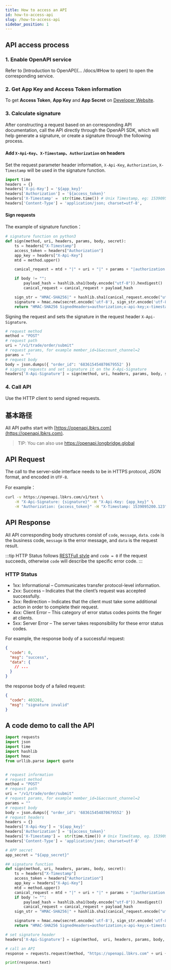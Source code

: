 ```yaml
---
title: How to access an API 
id: how-to-access-api
slug: /how-to-access-api
sidebar_position: 1
---
```


## API access process 

### 1. Enable OpenAPI service

Refer to [Introduction to OpenAPI](... /docs/#How to open) to open the corresponding service. 

### 2. Get App Key and Access Token information

To get **Access Token**, **App Key** and **App Secret** on [Developer Website](https://open.longbridgeapp.com/account).

### 3. Calculate signature 

After constructing a request based on an corresponding API documentation, call the API directly through the OpenAPI SDK, which will help generate a signature, or create a signature through the following process.

#### Add `X-Api-Key`、`X-Timestamp`、`Authorization` on headers

Set the request parameter header information, `X-Api-Key`, `Authorization`, `X-Timestamp` will be used in the signature function.

```python
import time
headers = {}
headers['X-pi-Key'] = '${app_key}'
headers['Authorization'] = '${access_token}'
headers['X-Timestamp' =  str(time.time()) # Unix Timestamp, eg: 1539095200.123
headers['Content-Type'] = 'application/json; charset=utf-8',
```

#### Sign requests 

The example of signature function：

```py
# signature function on python3
def sign(method, uri, headers, params, body, secret):
    ts = headers["X-Timestamp"]
    access_token = headers["Authorization"]
    app_key = headers["X-Api-Key"]
    mtd = method.upper()

    canical_request = mtd + "|" + uri + "|" + params + "|authorization:" + access_token + "\nx-api-key:" + app_key + "\nx-timestamp:" + ts + "\n|authorization;x-api-key;x-timestamp|"

    if body != "":
        payload_hash = hashlib.sha1(body.encode("utf-8")).hexdigest()
        canical_request = canical_request + payload_hash

    sign_str = "HMAC-SHA256|" + hashlib.sha1(canical_request.encode("utf-8")).hexdigest()
    signature = hmac.new(secret.encode('utf-8'), sign_str.encode('utf-8'), digestmod=hashlib.sha256).hexdigest()
    return "HMAC-SHA256 SignedHeaders=authorization;x-api-key;x-timestamp, Signature=" + signature

```

Signing the request and sets the signature in the request header `X-Api-Signature`.

```py
# request method 
method = "POST"
# request path 
uri = "/v1/trade/order/submit"
# request params, for example member_id=1&account_channel=2
params = ""
# request body 
body = json.dumps({ "order_id": '683615454870679552' })
# signing requests and set signature it on the X-Api-Signature 
headers['X-Api-Signature'] = sign(method, uri, headers, params, body, secret)

```

### 4. Call API

Use the HTTP client to send signed requests.

## 基本路径

All API paths start with [https://openapi.lbkrs.com](https://openapi.lbkrs.com).

> TIP: You can also use https://openapi.longbridge.global

## API Request

The call to the server-side interface needs to be in HTTPS protocol, JSON format, and encoded in `UTF-8`.

For example：

```bash
curl -v https://openapi.lbkrs.com/v1/test \
    -H "X-Api-Signature: {signature}" -H "X-Api-Key: {app_key}" \
    -H "Authorization: {access_token}" -H "X-Timestamp: 1539095200.123"
```

## API Response

All API corresponding body structures consist of `code`, `message`, `data`. `code` is the business code, `message` is the error message, and `data` is the request result.

:::tip
HTTP Status follows [RESTFull style](https://restfulapi.net/http-status-codes) and `code = 0` if the request succeeds, otherwise `code` will describe the specific error code.
:::

### HTTP Status

- 1xx: Informational – Communicates transfer protocol-level information.
- 2xx: Success – Indicates that the client’s request was accepted successfully.
- 3xx: Redirection – Indicates that the client must take some additional action in order to complete their request.
- 4xx: Client Error – This category of error status codes points the finger at clients.
- 5xx: Server Error – The server takes responsibility for these error status codes.

For example, the response body of a successful request:

```json
{
  "code": 0,
  "msg": "success",
  "data": {
    // ...
  }
}
```

the response body of a failed request:


```json
{
  "code": 403201,
  "msg": "signature invalid"
}
```

## A code demo to call the API

```py
import requests
import json
import time
import hashlib
import hmac
from urllib.parse import quote


# request information 
# request method 
method = "POST"
# request path 
uri = "/v1/trade/order/submit"
# request params, for example member_id=1&account_channel=2
params = ""
# request body
body = json.dumps({ "order_id": '683615454870679552' })
# request headers 
headers = {}
headers['X-Api-Key'] = '${app_key}'
headers['Authorization'] = '${access_token}'
headers['X-Timestamp'] =  str(time.time()) # Unix TimeStamp, eg. 1539095200.123
headers['Content-Type'] = 'application/json; charset=utf-8'

# APP secret
app_secret = "${app_secret}"

## signature function 
def sign(method, uri, headers, params, body, secret):
    ts = headers["X-Timestamp"]
    access_token = headers["Authorization"]
    app_key = headers["X-Api-Key"]
    mtd = method.upper()
    canical_request = mtd + "|" + uri + "|" + params + "|authorization:" + access_token + "\nx-api-key:" + app_key + "\nx-timestamp:" + ts + "\n|authorization;x-api-key;x-timestamp|"
    if body != "":
        payload_hash = hashlib.sha1(body.encode("utf-8")).hexdigest()
        canical_request = canical_request + payload_hash
    sign_str = "HMAC-SHA256|" + hashlib.sha1(canical_request.encode("utf-8")).hexdigest()

    signature = hmac.new(secret.encode('utf-8'), sign_str.encode('utf-8'), digestmod=hashlib.sha256).hexdigest()
    return "HMAC-SHA256 SignedHeaders=authorization;x-api-key;x-timestamp, Signature=" + signature

# set signature header 
headers['X-Api-Signature'] = sign(method,  uri, headers, params, body, app_secret)

# call an API 
response = requests.request(method, "https://openapi.lbkrs.com" + uri + '?' + params, headers=headers, data=body)

print(response.text)

```

